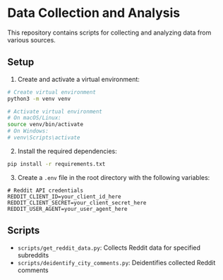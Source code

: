 # Data Collection and Analysis

This repository contains scripts for collecting and analyzing data from various sources.

## Setup

1. Create and activate a virtual environment:
```bash
# Create virtual environment
python3 -m venv venv

# Activate virtual environment
# On macOS/Linux:
source venv/bin/activate
# On Windows:
# venv\Scripts\activate
```

2. Install the required dependencies:
```bash
pip install -r requirements.txt
```

3. Create a `.env` file in the root directory with the following variables:
```
# Reddit API credentials
REDDIT_CLIENT_ID=your_client_id_here
REDDIT_CLIENT_SECRET=your_client_secret_here
REDDIT_USER_AGENT=your_user_agent_here
```

## Scripts

- `scripts/get_reddit_data.py`: Collects Reddit data for specified subreddits
- `scripts/deidentify_city_comments.py`: Deidentifies collected Reddit comments